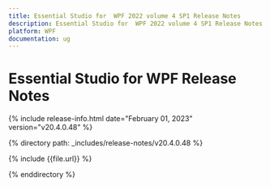 ```yaml
---
title: Essential Studio for  WPF 2022 volume 4 SP1 Release Notes  
description: Essential Studio for  WPF 2022 volume 4 SP1 Release Notes  
platform: WPF
documentation: ug
---
```


# Essential Studio for  WPF  Release Notes  

{% include release-info.html date="February 01, 2023"  version="v20.4.0.48" %} 

{% directory path: _includes/release-notes/v20.4.0.48 %}

{% include {{file.url}} %}

{% enddirectory %}